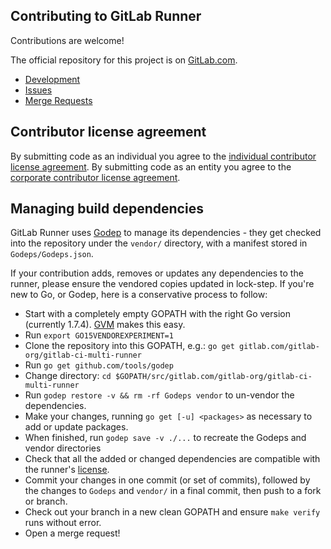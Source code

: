 ## Contributing to GitLab Runner

Contributions are welcome!

The official repository for this project is on [GitLab.com](https://gitlab.com/gitlab-org/gitlab-ci-multi-runner).

* [Development](docs/development/README.md)
* [Issues](https://gitlab.com/gitlab-org/gitlab-ci-multi-runner/issues)
* [Merge Requests](https://gitlab.com/gitlab-org/gitlab-ci-multi-runner/merge_requests)

## Contributor license agreement

By submitting code as an individual you agree to the
[individual contributor license agreement](https://gitlab.com/gitlab-org/gitlab-ce/blob/master/doc/legal/individual_contributor_license_agreement.md).
By submitting code as an entity you agree to the
[corporate contributor license agreement](https://gitlab.com/gitlab-org/gitlab-ce/blob/master/doc/legal/corporate_contributor_license_agreement.md).

## Managing build dependencies

GitLab Runner uses [Godep](https://github.com/tools/godep) to manage its dependencies - they get checked into the repository under the `vendor/` directory, with a manifest
stored in `Godeps/Godeps.json`.

If your contribution adds, removes or updates any dependencies to the runner,
please ensure the vendored copies updated in lock-step. If you're new to Go, or
Godep, here is a conservative process to follow:

* Start with a completely empty GOPATH with the right Go version (currently 1.7.4). [GVM](https://github.com/moovweb/gvm) makes this easy.
* Run `export GO15VENDOREXPERIMENT=1`
* Clone the repository into this GOPATH, e.g.: `go get gitlab.com/gitlab-org/gitlab-ci-multi-runner`
* Run `go get github.com/tools/godep`
* Change directory: `cd $GOPATH/src/gitlab.com/gitlab-org/gitlab-ci-multi-runner`
* Run `godep restore -v && rm -rf Godeps vendor` to un-vendor the dependencies.
* Make your changes, running `go get [-u] <packages>` as necessary to add or update packages.
* When finished, run `godep save -v ./...` to recreate the Godeps and vendor directories
* Check that all the added or changed dependencies are compatible with the runner's [license](LICENSE).
* Commit your changes in one commit (or set of commits), followed by the changes to `Godeps` and `vendor/` in a final commit, then push to a fork or branch.
* Check out your branch in a new clean GOPATH and ensure `make verify` runs without error.
* Open a merge request!
